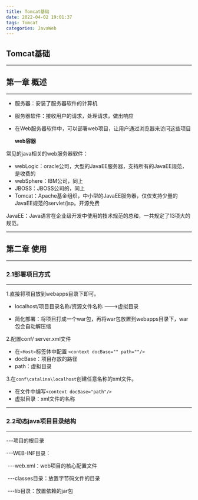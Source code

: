 ```yaml
---
title: Tomcat基础
date: 2022-04-02 19:01:37
tags: Tomcat
categories: JavaWeb
---
```


## Tomcat基础

-------

## 第一章   概述

-----

* 服务器：安装了服务器软件的计算机

* 服务器软件：接收用户的请求，处理请求，做出响应

* 在Web服务器软件中，可以部署web项目，让用户通过浏览器来访问这些项目

  **web容器**

常见的java相关的web服务器软件：

* webLogic：oracle公司，大型的JavaEE服务器，支持所有的JavaEE规范，是收费的
* webSphere：IBM公司，同上
* JBOSS：JBOSS公司的，同上
* Tomcat：Apache基金组织，中小型的JavaEE服务器，仅仅支持少量的JavaEE规范的servlet/jsp。开源免费

JavaEE：Java语言在企业级开发中使用的技术规范的总和，一共规定了13项大的规范。

--------

## 第二章   使用

-----

### 2.1部署项目方式

-----

1.直接将项目放到webapps目录下即可。

* localhost/项目目录名称/资源文件名称 --->虚拟目录

* 简化部署：将项目打成一个war包，再将war包放置到webapps目录下，war包会自动解压缩

2.配置conf/ server.xml文件

* 在`<Host>`标签体中配置
  `<context docBase="" path=""/>`
* docBase：项目存放的路径
* path：虚拟目录

3.在`conf\catalina\localhost`创建任意名称的xml文件。

* 在文件中编写`<context docBase="path"/>`
* 虚拟目录：xml文件的名称

-------

### 2.2动态java项目目录结构

----

---项目的根目录

   ---WEB-INF目录：

​      ---web.xml：web项目的核心配置文件

​      ---classes目录：放置字节码文件的目录

​      ---lib目录：放置依赖的jar包
